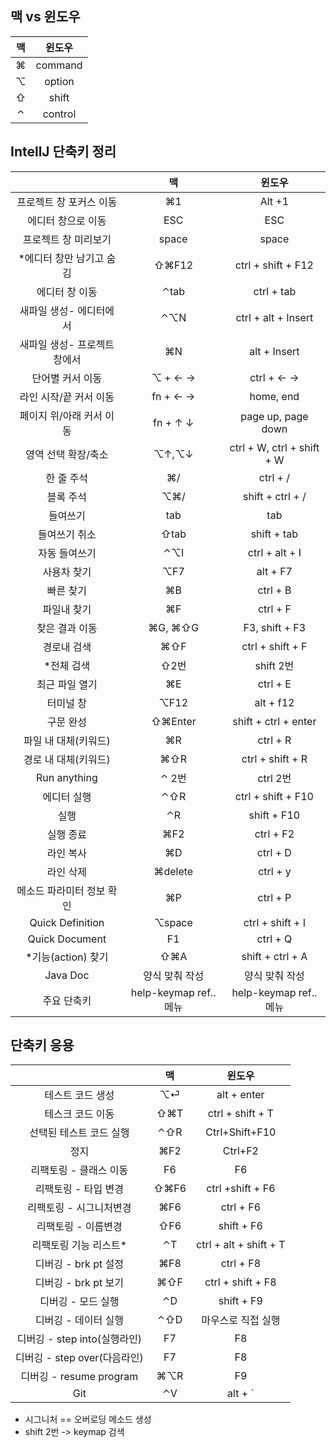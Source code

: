 ## 맥 vs 윈도우
|     맥     |    윈도우   |
|:----------:|:----------:|
|     ⌘     |   command  |
|     ⌥     |    option  |
|     ⇧      |    shift   |
|     ⌃      |    control |

## IntellJ 단축키 정리 

|                       |       맥                  |        윈도우          |
|:---------------------:|:-------------------------:|:---------------------:|
| 프로젝트 창 포커스 이동 |      ⌘1                  |     Alt +1            |
| 에디터 창으로 이동      |     ESC                   |     ESC               |
| 프로젝트 창 미리보기    |    space                  |      space            |
| *에디터 창만 남기고 숨김|      ⇧⌘F12                |  ctrl + shift + F12   |
| 에디터 창 이동         |     ⌃tab                  |    ctrl + tab         |
| 새파일 생성- 에디터에서 |      ⌃⌥N                 |  ctrl + alt + Insert   |
| 새파일 생성- 프로젝트창에서|     ⌘N                |    alt + Insert        |
| 단어별 커서 이동          |     ⌥ + ← →           |    ctrl + ← →          |
| 라인 시작/끝 커서 이동     |    fn + ← →           |   home, end            |
| 페이지 위/아래 커서 이동   |    fn + ↑ ↓           |  page up, page down    |
| 영역 선택 확장/축소        |    ⌥↑,⌥↓            |   ctrl + W, ctrl + shift + W  |
| 한 줄 주석                |       ⌘/             |   ctrl + /             |
| 블록 주석                 |     ⌥⌘/             |    shift + ctrl + /     |
| 들여쓰기                  |     tab               |    tab                  |
| 들여쓰기 취소             |     ⇧tab              |    shift + tab          |
| 자동 들여쓰기             |    ⌃⌥I               |   ctrl + alt + I         |
| 사용차 찾기               |     ⌥F7              |   alt + F7               |
| 빠른 찾기                 |      ⌘B              |   ctrl + B               |
| 파일내 찾기               |      ⌘F              |  ctrl + F                |
| 찾은 결과 이동            |   ⌘G, ⌘⇧G           |   F3, shift + F3         |
| 경로내 검색               |    ⌘⇧F               |   ctrl + shift + F       |
| *전체 검색                |      ⇧2번             |   shift 2번              |
| 최근 파일 열기            |     ⌘E               |    ctrl + E              |
| 터미널 창                |   ⌥F12                 |  alt + f12              |
| 구문 완성                |   ⇧⌘Enter             |   shift + ctrl + enter   |
| 파일 내 대체(키워드)      |    ⌘R                 |  ctrl + R                |
| 경로 내 대체(키워드)      |    ⌘⇧R                |  ctrl + shift + R        |
| Run anything            |     ⌃ 2번                |  ctrl 2번               |
| 에디터 실행              |     ⌃⇧R                 |    ctrl + shift + F10   |
| 실행                     |     ⌃R                 |   shift + F10            |
| 실행 종료                |     ⌘F2                |    ctrl + F2            |
| 라인 복사                |     ⌘D                 |   ctrl + D              |
| 라인 삭제                |     ⌘delete           |  ctrl + y                |
| 메소드 파라미터 정보 확인 |  ⌘P                   | ctrl + P                 |
| Quick Definition        |     ⌥space            |  ctrl + shift + I        |
| Quick Document          |    F1                  |   ctrl + Q               |
| *기능(action) 찾기       |     ⇧⌘A               |   shift + ctrl + A       |
| Java Doc                |  양식 맞춰 작성          |   양식 맞춰 작성          |
| 주요 단축키              | help-keymap ref.. 메뉴  |  help-keymap ref.. 메뉴   |


## 단축키 응용 
|                       |       맥                  |        윈도우          |
|:---------------------:|:-------------------------:|:---------------------:|
| 테스트 코드 생성       |      ⌥⏎                  |       alt + enter     |
| 테스크 코드 이동       |      ⇧⌘T                 |      ctrl + shift + T |
| 선택된 테스트 코드 실행 |     ⌃⇧R                   |       Ctrl+Shift+F10  |
| 정지                  |     ⌘F2                   |       Ctrl+F2         |
| 리팩토링 - 클래스 이동 |         F6                 |          F6           |
| 리팩토링 - 타입 변경   |          ⇧⌘F6             |  ctrl +shift + F6     |
| 리팩토링 - 시그니처변경 |        ⌘F6               |       ctrl + F6       |
| 리팩토링 - 이름변경    |        ⇧F6                 |        shift + F6     |
| 리팩토링 기능 리스트*  |          ⌃T                | ctrl + alt + shift + T|
| 디버깅 - brk pt 설정  |         ⌘F8                |        ctrl + F8     |
| 디버깅 - brk pt 보기  |       ⌘⇧F                  |  ctrl + shift + F8   |
| 디버깅 - 모드 실행    |          ⌃D                  |     shift + F9       |
| 디버깅 - 데이터 실행  |        ⌃⇧D                   |   마우스로 직접 실행   |
| 디버깅 - step into(실행라인)|    F7                   |   F8                |
| 디버깅 - step over(다음라인)|    F7                   |   F8                |
| 디버깅 - resume program |       ⌘⌥R                 |     F9              |
| Git                   |        ⌃V                    |        alt + `      |

- 시그니처 == 오버로딩 메소드 생성 
- shift 2번 -> keymap 검색  
